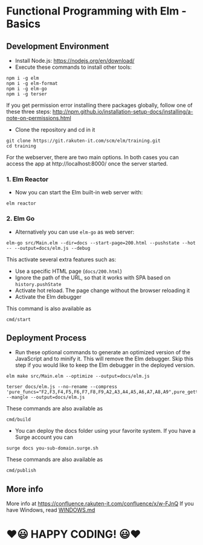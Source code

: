 # Functional Programming with Elm - Basics

## Development Environment

* Install Node.js: https://nodejs.org/en/download/
* Execute these commands to install other tools:

```
npm i -g elm
npm i -g elm-format
npm i -g elm-go
npm i -g terser
```

If you get permission error installing there packages globally, follow one of these three steps: http://npm.github.io/installation-setup-docs/installing/a-note-on-permissions.html

* Clone the repository and cd in it

```
git clone https://git.rakuten-it.com/scm/elm/training.git
cd training
```

For the webserver, there are two main options. In both cases you can access the app at http://localhost:8000/ once the server started.

### 1. Elm Reactor

* Now you can start the Elm built-in web server with:

```
elm reactor
```

### 2. Elm Go

* Alternatively you can use `elm-go` as web server:

```
elm-go src/Main.elm --dir=docs --start-page=200.html --pushstate --hot -- --output=docs/elm.js --debug
```

This activate several extra features such as:

* Use a specific HTML page (`docs/200.html`)
* Ignore the path of the URL, so that it works with SPA based on `history.pushState`
* Activate hot reload. The page change without the browser reloading it
* Activate the Elm debugger

This command is also available as

```
cmd/start
```

## Deployment Process

* Run these optional commands to generate an optimized version of the JavaScript and to minify it. This will remove the Elm debugger. Skip this step if you would like to keep the Elm debugger in the deployed version.

```
elm make src/Main.elm --optimize --output=docs/elm.js

terser docs/elm.js --no-rename --compress 'pure_funcs="F2,F3,F4,F5,F6,F7,F8,F9,A2,A3,A4,A5,A6,A7,A8,A9",pure_getters=true,keep_fargs=false,unsafe_comps=true,unsafe=true,passes=2' --mangle --output=docs/elm.js
```

These commands are also available as

```
cmd/build
```

* You can deploy the docs folder using your favorite system. If you have a Surge account you can

```
surge docs you-sub-domain.surge.sh
```

These commands are also available as

```
cmd/publish
```

## More info

More info at https://confluence.rakuten-it.com/confluence/x/w-FJnQ
If you have Windows, read [WINDOWS.md](WINDOWS.md)

# **❤️😃 HAPPY CODING! 😃❤️**
